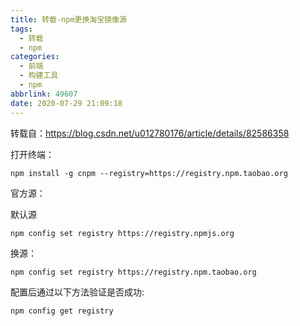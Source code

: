```yaml
---
title: 转载-npm更换淘宝镜像源
tags:
  - 转载
  - npm
categories:
  - 前端
  - 构建工具
  - npm
abbrlink: 49607
date: 2020-07-29 21:09:18
---
```


转载自：https://blog.csdn.net/u012780176/article/details/82586358

打开终端：

```shell
npm install -g cnpm --registry=https://registry.npm.taobao.org
```

官方源：

默认源

```shell
npm config set registry https://registry.npmjs.org
```

换源：

```shell
npm config set registry https://registry.npm.taobao.org
```

配置后通过以下方法验证是否成功:

```shell
npm config get registry
```
